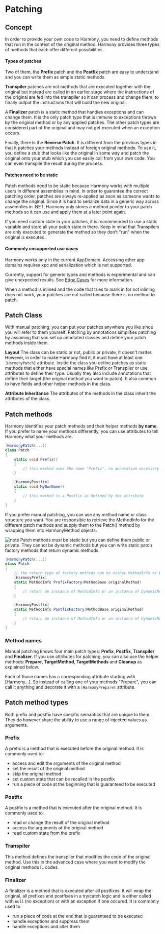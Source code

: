 # Patching

## Concept

In order to provide your own code to Harmony, you need to define methods that run in the context of the original method. Harmony provides three types of methods that each offer different possibilities.

#### Types of patches

Two of them, the **Prefix** patch and the **Postfix** patch are easy to understand and you can write them as simple static methods.

**Transpiler** patches are not methods that are executed together with the original but instead are called in an earlier stage where the instructions of the original are fed into the transpiler so it can process and change them, to finally output the instructions that will build the new original.

A **Finalizer** patch is a static method that handles exceptions and can change them. It is the only patch type that is immune to exceptions thrown by the original method or by any applied patches. The other patch types are considered part of the original and may not get executed when an exception occurs.

Finally, there is the **Reverse Patch**. It is different from the previous types in that it patches your methods instead of foreign original methods. To use it, you define a stub that looks like the original in some way and patch the original onto your stub which you can easily call from your own code. You can even transpile the result during the process.

#### Patches need to be static

Patch methods need to be static because Harmony works with multiple users in different assemblies in mind. In order to guarantee the correct patching order, patches are always re-applied as soon as someone wants to change the original. Since it is hard to serialize data in a generic way across assemblies in .NET, Harmony only stores a method pointer to your patch methods so it can use and apply them at a later point again.

If you need custom state in your patches, it is recommended to use a static variable and store all your patch state in there. Keep in mind that Transpilers are only executed to generate the method so they don't "run" when the original is executed.

#### Commonly unsupported use cases

Harmony works only in the current AppDomain. Accessing other app domains requires xpc and serialization which is not supported.

Currently, support for generic types and methods is experimental and can give unexpected results. See [Edge Cases](patching-edgecases.md#generics) for more information.

When a method is inlined and the code that tries to mark in for not inlining does not work, your patches are not called because there is no method to patch.

## Patch Class

With manual patching, you can put your patches anywhere you like since you will refer to them yourself. Patching by annotations simplifies patching by assuming that you set up annotated classes and define your patch methods inside them.

**Layout**
The class can be static or not, public or private, it doesn't matter. However, in order to make Harmony find it, it must have at least one `[HarmonyPatch]` attribute. Inside the class you define patches as static methods that either have special names like Prefix or Transpiler or use attributes to define their type. Usually they also include annotations that define their target (the original method you want to patch). It also common to have fields and other helper methods in the class.

**Attribute Inheritance**
The attributes of the methods in the class inherit the attributes of the class.

## Patch methods

Harmony identifies your patch methods and their helper methods **by name**. If you prefer to name your methods differently, you can use attributes to tell Harmony what your methods are.

```csharp
[HarmonyPatch(...)]
class Patch
{
	static void Prefix()
	{
		// this method uses the name "Prefix", no annotation necessary
	}

	[HarmonyPostfix]
	static void MyOwnName()
	{
		// this method is a Postfix as defined by the attribute
	}
}
```

If you prefer manual patching, you can use any method name or class structure you want. You are responsible to retrieve the MethodInfo for the different patch methods and supply them to the Patch() method by wrapping them into HarmonyMethod objects.

![note] Patch methods _must_ be static but you can define them public or private. They cannot be dynamic methods but you can write static patch factory methods that return dynamic methods.

```csharp
[HarmonyPatch(...)]
class Patch
{
	// the return type of factory methods can be either MethodInfo or DynamicMethod
	[HarmonyPrefix]
	static MethodInfo PrefixFactory(MethodBase originalMethod)
	{
		// return an instance of MethodInfo or an instance of DynamicMethod
	}

	[HarmonyPostfix]
	static MethodInfo PostfixFactory(MethodBase originalMethod)
	{
		// return an instance of MethodInfo or an instance of DynamicMethod
	}
}
```

### Method names

Manual patching knows four main patch types: **Prefix**, **Postfix**, **Transpiler** and **Finalizer**. If you use attributes for patching, you can also use the helper methods: **Prepare**, **TargetMethod**, **TargetMethods** and **Cleanup** as explained below.

Each of those names has a corresponding attribute starting with [Harmony...]. So instead of calling one of your methods "Prepare", you can call it anything and decorate it with a `[HarmonyPrepare]` attribute.

## Patch method types

Both prefix and postfix have specific semantics that are unique to them. They do however share the ability to use a range of injected values as arguments.

### Prefix

A prefix is a method that is executed before the original method. It is commonly used to:

- access and edit the arguments of the original method
- set the result of the original method
- skip the original method
- set custom state that can be recalled in the postfix
- run a piece of code at the beginning that is guaranteed to be executed

### Postfix

A postfix is a method that is executed after the original method. It is commonly used to:

- read or change the result of the original method
- access the arguments of the original method
- read custom state from the prefix

### Transpiler

This method defines the transpiler that modifies the code of the original method. Use this in the advanced case where you want to modify the original methods IL codes.

### Finalizer

A finalizer is a method that is executed after all postfixes. It will wrap the original, all prefixes and postfixes in a try/catch logic and is either called with `null` (no exception) or with an exception if one occured. It is commonly used to:

- run a piece of code at the end that is guaranteed to be executed
- handle exceptions and suppress them
- handle exceptions and alter them

[note]: https://raw.githubusercontent.com/pardeike/Harmony/master/Harmony/Documentation/images/note.png

